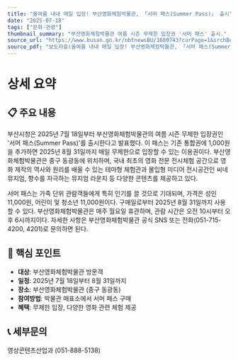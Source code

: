 ```yaml
---
title: "올여름 내내 매일 입장! 부산영화체험박물관, 「서머 패스(Summer Pass)」 출시"
date: "2025-07-18"
tags: ["문화·관광"]
thumbnail_summary: "부산영화체험박물관 여름 시즌 무제한 입장권 '서머 패스' 출시."
source_url: "https://www.busan.go.kr/nbtnewsBU/1689743?curPage=1&srchBeginDt=&srchEndDt=&srchKey=&srchText="
source_pdf: "보도자료(올여름 내내 매일 입장! 부산영화체험박물관, 「서머 패스(Summer Pass)」 출시).pdf"
---
```


# 상세 요약

## 📋 주요 내용
부산시청은 2025년 7월 18일부터 부산영화체험박물관의 여름 시즌 무제한 입장권인 '서머 패스(Summer Pass)'를 출시한다고 발표했다. 이 패스는 기존 통합권에 1,000원을 추가하면 2025년 8월 31일까지 매일 무제한으로 입장할 수 있는 이용권이다. 부산영화체험박물관은 중구 동광동에 위치하며, 국내 최초의 영화 전문 전시체험 공간으로 영화 제작의 역사와 원리를 배울 수 있는 테마형 체험관과 몰입형 미디어 전시공간인 씨네뮤지엄, 향수를 자극하는 뮤지엄 라운지 등 다양한 콘텐츠를 제공하고 있다.

서머 패스는 가족 단위 관람객들에게 특히 인기를 끌 것으로 기대되며, 가격은 성인 11,000원, 어린이 및 청소년 11,000원이다. 구매일로부터 2025년 8월 31일까지 사용할 수 있다. 부산영화체험박물관은 매주 월요일 휴관하며, 관람 시간은 오전 10시부터 오후 6시까지이다. 자세한 사항은 부산영화체험박물관 공식 SNS 또는 전화(051-715-4200, 4201)로 문의하면 된다.

## 🎯 핵심 포인트
- **대상**: 부산영화체험박물관 방문객
- **일정**: 2025년 7월 18일부터 8월 31일까지
- **장소**: 부산영화체험박물관 (중구 동광동)
- **참여방법**: 박물관 매표소에서 서머 패스 구매
- **혜택**: 무제한 입장, 다양한 영화 관련 체험 제공

## 📞 세부문의
영상콘텐츠산업과 (051-888-5138)
